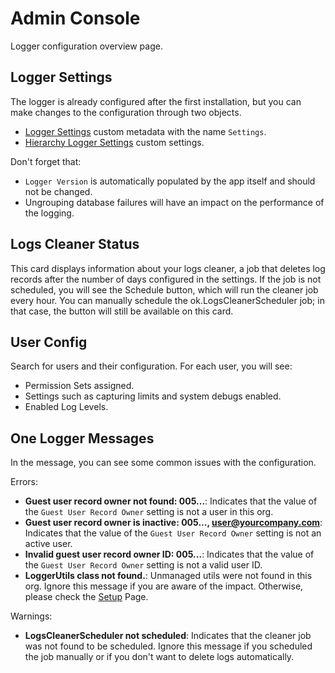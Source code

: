 # Admin Console

Logger configuration overview page.

## Logger Settings

The logger is already configured after the first installation, but you can make
changes to the configuration through two objects.

-   [Logger Settings](../reference/ok__Logger_Settings__mdt.md) custom metadata
    with the name `Settings`.
-   [Hierarchy Logger Settings](../reference/ok__Logger_Hierarchy_Settings__c.md)
    custom settings.

Don't forget that:

-   `Logger Version` is automatically populated by the app itself and should not
    be changed.
-   Ungrouping database failures will have an impact on the performance of the
    logging.

## Logs Cleaner Status

This card displays information about your logs cleaner, a job that deletes log
records after the number of days configured in the settings. If the job is not
scheduled, you will see the Schedule button, which will run the cleaner job
every hour. You can manually schedule the ok.LogsCleanerScheduler job; in that
case, the button will still be available on this card.

## User Config

Search for users and their configuration. For each user, you will see:

-   Permission Sets assigned.
-   Settings such as capturing limits and system debugs enabled.
-   Enabled Log Levels.

## One Logger Messages

In the message, you can see some common issues with the configuration.

Errors:

-   **Guest user record owner not found: 005...**: Indicates that the value of
    the `Guest User Record Owner` setting is not a user in this org.
-   **Guest user record owner is inactive: 005..., user@yourcompany.com**:
    Indicates that the value of the `Guest User Record Owner` setting is not an
    active user.
-   **Invalid guest user record owner ID: 005...**: Indicates that the value of
    the `Guest User Record Owner` setting is not a valid user ID.
-   **LoggerUtils class not found.**: Unmanaged utils were not found in this
    org. Ignore this message if you are aware of the impact. Otherwise, please
    check the [Setup](../getting-started/setup.md) Page.

Warnings:

-   **LogsCleanerScheduler not scheduled**: Indicates that the cleaner job was
    not found to be scheduled. Ignore this message if you scheduled the job
    manually or if you don't want to delete logs automatically.
